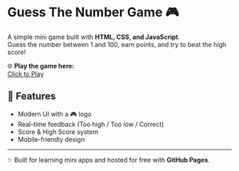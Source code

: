 # Guess The Number Game 🎮

A simple mini game built with **HTML, CSS, and JavaScript**.  
Guess the number between 1 and 100, earn points, and try to beat the high score!  

🌐 **Play the game here:**  
[Click to Play](https://adikur2121.github.io/Guess-The-Number/)

## 🚀 Features
- Modern UI with a 🎮 logo
- Real-time feedback (Too high / Too low / Correct)
- Score & High Score system
- Mobile-friendly design

---

✨ Built for learning mini apps and hosted for free with **GitHub Pages**.
